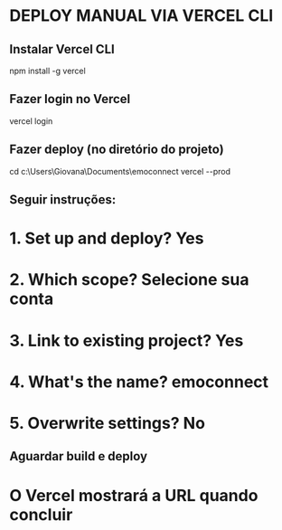 # DEPLOY MANUAL VIA VERCEL CLI

## Instalar Vercel CLI
npm install -g vercel

## Fazer login no Vercel
vercel login

## Fazer deploy (no diretório do projeto)
cd c:\Users\Giovana\Documents\emoconnect
vercel --prod

## Seguir instruções:
# 1. Set up and deploy? Yes
# 2. Which scope? Selecione sua conta
# 3. Link to existing project? Yes
# 4. What's the name? emoconnect
# 5. Overwrite settings? No

## Aguardar build e deploy
# O Vercel mostrará a URL quando concluir
